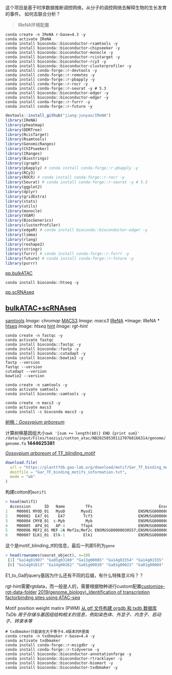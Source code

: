 这个项目是基于时序数据推断调控网络，从分子的调控网络去解释生物的生长发育的事件。
如何去联合分析？

> IReNA环境配置
```shell
conda create -n IReNA r-base=4.3 -y
conda activate IReNA
conda install bioconda::bioconductor-rsamtools -y
conda install bioconda::bioconductor-chipseeker -y
conda install bioconda::bioconductor-monocle -y
conda install bioconda::bioconductor-rcistarget -y
conda install bioconda::bioconductor-rcy3 -y
conda install bioconda::bioconductor-clusterprofiler -y
conda install conda-forge::r-devtools -y
conda install conda-forge::r-remotes -y
conda install conda-forge::r-pbapply -y
conda install conda-forge::r-rocr -y
conda install conda-forge::r-seurat -y # 5.3
conda install bioconda::bioconductor-edger -y
conda install bioconda::bioconductor-edger -y
conda install conda-forge::r-furrr -y
conda install conda-forge::r-future -y
```

```R
devtools::install_github("jiang-junyao/IReNA")
library(IReNA)
library(pheatmap)
library(DDRTree)
library(RcisTarget)
library(Rsamtools)
library(GenomicRanges)
library(ChIPseeker)
library(IRanges)
library(Biostrings)
library(igraph)
library(pbapply) # conda install conda-forge::r-pbapply -y
library(RCy3)
library(ROCR) # conda install conda-forge::r-rocr -y
library(Seurat) # conda install conda-forge::r-seurat -y # 5.3
library(ggplot2)
library(dplyr)
library(gridExtra)
library(stats)
library(utils)
library(monocle)
library(VGAM)
library(BiocGenerics)
library(clusterProfiler)
library(edgeR) # conda install bioconda::bioconductor-edger -y
library(limma)
library(rlang)
library(reshape2)
library(stringr)
library(furrr) # conda install conda-forge::r-furrr -y
library(future) # conda install conda-forge::r-future -y
library(purrr)
```

[pp.bulkATAC](https://jiang-junyao.github.io/IReNA/ATAC-seq-preprocessing)
```shell
conda install bioconda::htseq -y
```
[pp.scRNAseq](https://jiang-junyao.github.io/IReNA/scRNA-seq-preprocessing)

## [bulkATAC+scRNAseq](https://jiang-junyao.github.io/IReNA/scATAC+scRNA)
[samtools]() *Image: chromap*
[MACS3](https://macs3-project.github.io/MACS/index.html) *Image: macs3*
[IReNA]() *Image: IReNA *
[htseq](https://github.com/htseq/htseq) *Image: htseq*
[hint](https://reg-gen.readthedocs.io/en/latest/hint/introduction.html) *Image: rgt-hint*


```shell
conda create -n fastqc -y
conda activate fastqc
conda install bioconda::fastqc -y
conda install bioconda::fastp -y
conda install bioconda::cutadapt -y
conda install bioconda::bowtie2 -y
fastp --version
fastqc --version
cutadapt --version
bowtie2 --version

conda create -n samtools -y
conda activate samtools
conda install bioconda::samtools -y

conda create -n macs3 -y
conda activate macs3
conda install -c bioconda macs3 -y
```

[树棉：*Gossypium arboreum*](https://baike.baidu.com/item/%E6%A0%91%E6%A3%89/1706952?fromModule=search-result_lemma)

计算树棉基因组大小`awk '{sum += length($0)} END {print sum}' /data/input/Files/taoziyi/cotton_atac/NB2025053011270768166314/genome/genome.fa` **1444625381**

[*Gossypium arboreum* of TF_blinding_motif](https://planttfdb.gao-lab.org/download/motif/Gar_TF_binding_motifs_information.txt)
```R
download.file(
  url = "https://planttfdb.gao-lab.org/download/motif/Gar_TF_binding_motifs_information.txt",
  destfile = "Gar_TF_binding_motifs_information.txt",
  mode = "wb"
)
```

构建cotton的`motif1`
```R
> head(motif1)
  Accession      ID   Name         TFs                             EnsemblID
1    M00001 MYOD_01   MyoD       Myod1                    ENSMUSG00000009471
2    M00002  E47_01    E47        Tcf3                    ENSMUSG00000020167
3    M00004 CMYB_01  c-Myb         Myb                    ENSMUSG00000019982
4    M00005  AP4_01   AP-4       Tfap4                    ENSMUSG00000005718
5    M00006 MEF2_01 MEF-2A Mef2a;Mef2c ENSMUSG00000030557;ENSMUSG00000005583
6    M00007 ELK1_01  Elk-1        Elk1                    ENSMUSG00000009406
```
这个是motif_blinding_tf的信息，最后一列即5列为`gene`
```R
> head(rownames(seurat_object), n=10)
 [1] "Ga14g01907" "Ga05g03180" "Ga13g00005" "Ga14g01554" "Ga14g01555"
 [6] "Ga14g01813" "Ga14g00262" "Ga01g00010" "Ga01g00022" "Ga01g00004"
 ```

 E1_to_Ga的query基因为什么还有不同的后缀，有什么特殊意义吗？？

 rgt-hint需要rgtdata，而一般是人的，需要根据物种进行custom配置[customize-rgt-data-folder](https://reg-gen.readthedocs.io/en/latest/rgt/setup_data.html#customize-rgt-data-folder)
 [2019(genome_biology)_Identification of transcription factorbinding sites using ATAC-seq]()

 Motif position weight matirx (PWM)
 [从 gtf 文件构建 orgdb 和 txdb 数据库](https://mp.weixin.qq.com/s/w3FFimm-xF2OY20aoFRcSg)
 *TxDb 用于存储与基因组结构相关的信息，例如染色体、外显子、内含子、启动子、转录本等*
```shell
# txdbmaker只能装在大于等于4.4版本的R里面
conda create -n txdbmaker r-base=4.4 -y
conda activate txdbmaker
conda install conda-forge::r-msigdbr -y
conda install conda-forge::r-tidyverse -y
conda install bioconda::bioconductor-annotationforge -y
conda install bioconda::bioconductor-rtracklayer -y
conda install bioconda::bioconductor-biomart -y
conda install bioconda::bioconductor-txdbmaker -y
 ```